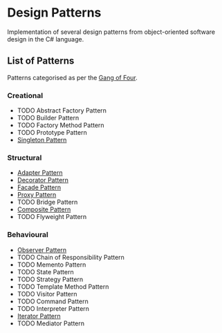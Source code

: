 # Design Patterns
Implementation of several design patterns from object-oriented software design in the C# language.

## List of Patterns
Patterns categorised as per the [Gang of Four](https://en.wikipedia.org/wiki/Design_Patterns).

### Creational
- TODO Abstract Factory Pattern
- TODO Builder Pattern
- TODO Factory Method Pattern
- TODO Prototype Pattern
- [Singleton Pattern](https://github.com/Lewis-Allen/Design-Patterns/tree/master/DesignPatterns/SingletonPattern)

### Structural
- [Adapter Pattern](https://github.com/Lewis-Allen/Design-Patterns/tree/master/DesignPatterns/AdapterPattern)
- [Decorator Pattern](https://github.com/Lewis-Allen/Design-Patterns/tree/master/DesignPatterns/DecoratorPattern)
- [Facade Pattern](https://github.com/Lewis-Allen/Design-Patterns/tree/master/DesignPatterns/FacadePattern)
- [Proxy Pattern](https://github.com/Lewis-Allen/Design-Patterns/tree/master/DesignPatterns/ProxyPattern)
- TODO Bridge Pattern
- [Composite Pattern](https://github.com/Lewis-Allen/Design-Patterns/tree/master/DesignPatterns/CompositePattern)
- TODO Flyweight Pattern

### Behavioural
- [Observer Pattern](https://github.com/Lewis-Allen/Design-Patterns/tree/master/DesignPatterns/ObserverPattern)
- TODO Chain of Responsibility Pattern
- TODO Memento Pattern
- TODO State Pattern
- TODO Strategy Pattern
- TODO Template Method Pattern
- TODO Visitor Pattern
- TODO Command Pattern
- TODO Interpreter Pattern
- [Iterator Pattern](https://github.com/Lewis-Allen/Design-Patterns/tree/master/DesignPatterns/IteratorPattern)
- TODO Mediator Pattern
         
